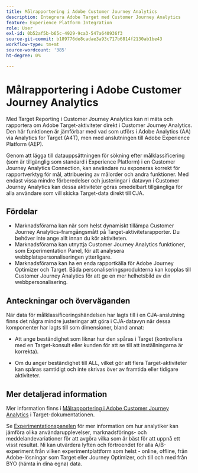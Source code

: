```yaml
---
title: Målrapportering i Adobe Customer Journey Analytics
description: Integrera Adobe Target med Customer Journey Analytics
feature: Experience Platform Integration
role: User
exl-id: 0b52af5b-b65c-4929-9ca3-547a640936f3
source-git-commit: b189776de8cadae3a93c717b6814f2130ab1be43
workflow-type: tm+mt
source-wordcount: '385'
ht-degree: 0%

---
```


# Målrapportering i Adobe Customer Journey Analytics

Med Target Reporting i Customer Journey Analytics kan ni mäta och rapportera om Adobe Target-aktiviteter direkt i Customer Journey Analytics. Den här funktionen är jämförbar med vad som utförs i Adobe Analytics (AA) via Analytics for Target (A4T), men med anslutningen till Adobe Experience Platform (AEP).

Genom att lägga till datauppsättningen för sökning efter målklassificering (som är tillgänglig som standard i Experience Platform) i en Customer Journey Analytics Connection, kan användare nu exponeras korrekt för rapportverktyg för mål, attribuering av målorder och andra funktioner. Med endast vissa mindre förberedelser och justeringar i datavyn i Customer Journey Analytics kan dessa aktiviteter göras omedelbart tillgängliga för alla användare som vill skicka Target-data direkt till CJA.

## Fördelar

* Marknadsförarna kan när som helst dynamiskt tillämpa Customer Journey Analytics-framgångsmått på Target-aktivitetsrapporter. Du behöver inte ange allt innan du kör aktiviteten.
* Marknadsförarna kan utnyttja Customer Journey Analytics funktioner, som Experimentation Panel, för att analysera webbplatspersonaliseringen ytterligare.
* Marknadsförarna kan ha en enda rapportkälla för Adobe Journey Optimizer och Target. Båda personaliseringsprodukterna kan kopplas till Customer Journey Analytics för att ge en mer helhetsbild av din webbpersonalisering.

## Anteckningar och överväganden

När data för målklassificeringshändelsen har lagts till i en CJA-anslutning finns det några mindre justeringar att göra i CJA-datavyn när dessa komponenter har lagts till som dimensioner, bland annat:

* Att ange beständighet som liknar hur den spåras i Target (kontrollera med en Target-konsult eller kunden för att se till att inställningarna är korrekta).

* Om du anger beständighet till ALL, vilket gör att flera Target-aktiviteter kan spåras samtidigt och inte skrivas över av framtida eller tidigare aktiviteter.

## Mer detaljerad information

Mer information finns i [Målrapportering i Adobe Customer Journey Analytics](https://experienceleague.adobe.com/en/docs/target/using/integrate/cja/target-reporting-in-cja) i Target-dokumentationen.

Se [Experimentationspanelen](../analysis-workspace/c-panels/experimentation.md) för mer information om hur analytiker kan jämföra olika användarupplevelser, marknadsförings- och meddelandevariationer för att avgöra vilka som är bäst för att uppnå ett visst resultat. Ni kan utvärdera lyften och förtroendet för alla A/B-experiment från vilken experimentplattform som helst - online, offline, från Adobe-lösningar som Target eller Journey Optimizer, och till och med från BYO (hämta in dina egna) data.
